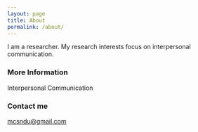 ```yaml
---
layout: page
title: About
permalink: /about/
---
```


I am a researcher. My research interests focus on interpersonal communication.

### More Information

Interpersonal Communication


### Contact me

[mcsndu@gmail.com](mailto:mcsndu@gmail.com)
